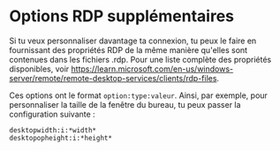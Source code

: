# Options RDP supplémentaires

Si tu veux personnaliser davantage ta connexion, tu peux le faire en fournissant des propriétés RDP de la même manière qu'elles sont contenues dans les fichiers .rdp. Pour une liste complète des propriétés disponibles, voir https://learn.microsoft.com/en-us/windows-server/remote/remote-desktop-services/clients/rdp-files.

Ces options ont le format `option:type:valeur`. Ainsi, par exemple, pour personnaliser la taille de la fenêtre du bureau, tu peux passer la configuration suivante :
```
desktopwidth:i:*width*
desktopopheight:i:*height*
```
